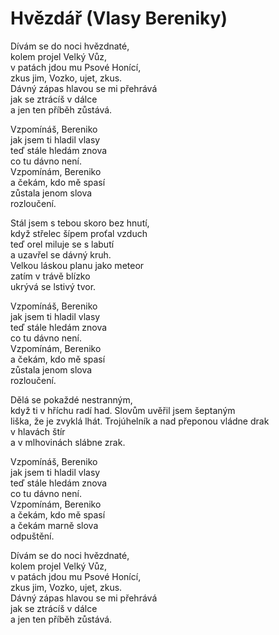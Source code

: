 # Hvězdář (Vlasy Bereniky)

Dívám se do noci hvězdnaté,  
kolem projel Velký Vůz,  
v patách jdou mu Psové Honící,  
zkus jim, Vozko, ujet, zkus.  
Dávný zápas hlavou se mi přehrává  
jak se ztrácíš v dálce  
a jen ten příběh zůstává.

Vzpomínáš, Bereniko  
jak jsem ti hladil vlasy  
teď stále hledám znova  
co tu dávno není.  
Vzpomínám, Bereniko  
a čekám, kdo mě spasí  
zůstala jenom slova  
rozloučení.

Stál jsem s tebou skoro bez hnutí,    
když střelec šípem proťal vzduch  
teď orel miluje se s labutí  
a uzavřel se dávný kruh.  
Velkou láskou planu jako meteor  
zatím v trávě blízko   
ukrývá se lstivý tvor.

Vzpomínáš, Bereniko  
jak jsem ti hladil vlasy  
teď stále hledám znova  
co tu dávno není.  
Vzpomínám, Bereniko  
a čekám, kdo mě spasí  
zůstala jenom slova  
rozloučení.

Dělá se pokaždé nestranným,  
když ti v hříchu radí had.
Slovům uvěřil jsem šeptaným  
liška, že je zvyklá lhát. 
Trojúhelník a nad přeponou vládne drak  
v hlavách štír  
a v mlhovinách slábne zrak.

Vzpomínáš, Bereniko  
jak jsem ti hladil vlasy  
teď stále hledám znova  
co tu dávno není.  
Vzpomínám, Bereniko  
a čekám, kdo mě spasí  
a čekám marně slova  
odpuštění.

Dívám se do noci hvězdnaté,  
kolem projel Velký Vůz,  
v patách jdou mu Psové Honící,  
zkus jim, Vozko, ujet, zkus.  
Dávný zápas hlavou se mi přehrává  
jak se ztrácíš v dálce  
a jen ten příběh zůstává.
